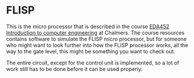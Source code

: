 # FLISP

This is the micro processor that is described in the course [EDA452 Introduction to computer engineering](https://student.portal.chalmers.se/en/chalmersstudies/courseinformation/Pages/SearchCourse.aspx?course_id=31745&parsergrp=3) at Chalmers. The course resources contains software to simulate the FLISP micro processor, but for someone who might want to look further into how the FLISP processor works, all the way to the gate level, this might be something you want to check out.

The entire circuit, except for the control unit is implemented, so a lot of work still has to be done before it can be used properly.